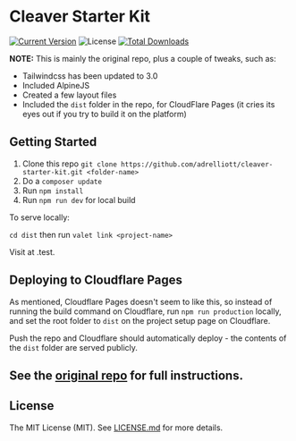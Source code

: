 # Cleaver Starter Kit

[![Current Version](https://img.shields.io/packagist/v/aschmelyun/cleaver.svg?style=flat-square)](https://packagist.org/packages/aschmelyun/cleaver)
![License](https://img.shields.io/github/license/aschmelyun/cleaver.svg?style=flat-square)
[![Total Downloads](https://img.shields.io/packagist/dt/aschmelyun/cleaver.svg?style=flat-square)](https://packagist.org/packages/aschmelyun/cleaver)

**NOTE:** This is mainly the original repo, plus a couple of tweaks, such as:

- Tailwindcss has been updated to 3.0
- Included AlpineJS
- Created a few layout files
- Included the `dist` folder in the repo, for CloudFlare Pages (it cries its eyes out if you try to build it on the platform)

## Getting Started

1. Clone this repo `git clone https://github.com/adrelliott/cleaver-starter-kit.git <folder-name>`
2. Do a `composer update`
3. Run `npm install`
4. Run `npm run dev` for local build

To serve locally:

`cd dist` then run
`valet link <project-name>`

Visit at <project-name>.test.

## Deploying to Cloudflare Pages

As mentioned, Cloudflare Pages doesn't seem to like this, so instead of running the build command on Cloudflare, run `npm run production` locally, and set the root folder to `dist` on the project setup page on Cloudflare.

Push the repo and Cloudflare should automatically deploy - the contents of the `dist` folder are served publicly. 

See the [original repo](https://github.com/aschmelyun/cleaver) for full instructions.
---
## License

The MIT License (MIT). See [LICENSE.md](https://github.com/aschmelyun/cleaver/blob/master/LICENSE.md) for more details.
